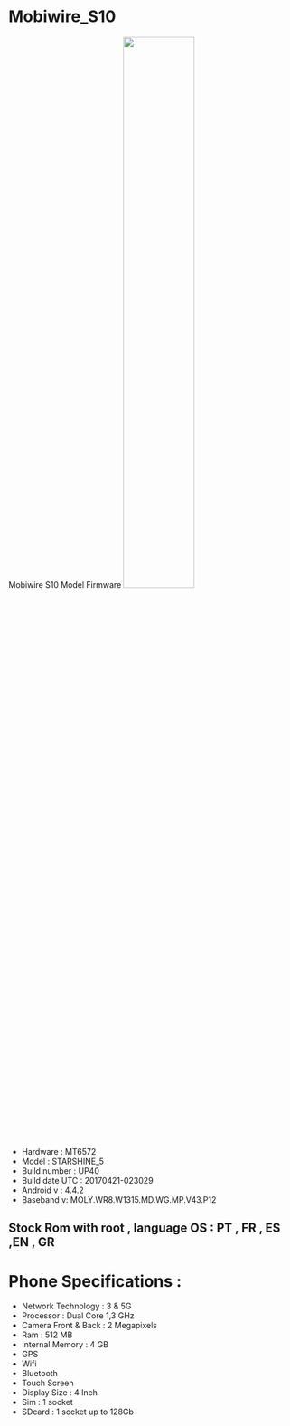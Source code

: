 # Mobiwire_S10
Mobiwire  S10 Model Firmware
<img src="https://pontos.meo.pt/Catalogo%20de%20Produtos%20e%20Servicos/Banco%20Multimedia/Produtos/NOVAS_IMAGENS_LOJA/altice/altice_s10/Altice-S10-detalhe.png" width="50%"></img>

* Hardware : MT6572
* Model : STARSHINE_5
* Build number : UP40
* Build date UTC : 20170421-023029
* Android  v : 4.4.2
* Baseband v: MOLY.WR8.W1315.MD.WG.MP.V43.P12 

## Stock Rom with root , language OS : PT , FR , ES ,EN , GR

# Phone Specifications :
* Network Technology : 3 & 5G
* Processor : Dual Core 1,3 GHz
* Camera Front & Back : 2 Megapixels
* Ram : 512 MB
* Internal Memory : 4 GB
* GPS
* Wifi
* Bluetooth
* Touch Screen
* Display Size : 4 Inch
* Sim : 1 socket
* SDcard : 1 socket up to 128Gb
